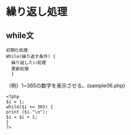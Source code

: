# 繰り返し処理  
## while文  
```  
初期化処理
While(繰り返す条件) {
  繰り返したい処理　
  更新処理
  }
  ```
  （例）1~365の数字を表示させる。(sample06.php)    
  ```
  <?php
$i = 1;
while($i <= 365) {
  print ($i."\n");
  $i = $i + 1;
}
?>
  ```
  
